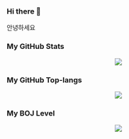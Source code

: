 ### Hi there 👋

안녕하세요   

### My GitHub Stats   
<p align="center"> 
  <img src="https://github-readme-stats.vercel.app/api?username=sk-choi&show_icons=true&theme=cobalt"/>
</a>
<!-- 깃허브 스탯-->

### My GitHub Top-langs 
<p align="center"> 
  <img src="https://github-readme-stats.vercel.app/api/top-langs/?username=sk-choi&layout=compact&theme=onedark"/>
</a>
<!-- 깃허브 Top-langs-->

### My BOJ Level
<p align="center"> 
  <img src="http://mazassumnida.wtf/api/generate_badge?boj=lieben0711)](https://solved.ac/lieben0711"/>
</a>
<!-- 백준 레벨-->

<!--
**sk-choi/sk-choi** is a ✨ _special_ ✨ repository because its `README.md` (this file) appears on your GitHub profile.

Here are some ideas to get you started:

- 🔭 I’m currently working on ...
- 🌱 I’m currently learning ...
- 👯 I’m looking to collaborate on ...
- 🤔 I’m looking for help with ...
- 💬 Ask me about ...
- 📫 How to reach me: ...
- 😄 Pronouns: ...
- ⚡ Fun fact: ...
-->
